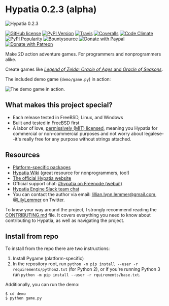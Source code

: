 # Hypatia 0.2.3 (alpha)

![Hypatia 0.2.3](http://hypatia-engine.github.io/assets/logotype-dark.png)

[![GitHub license](https://img.shields.io/github/license/hypatia-engine/hypatia.svg?style=flat-square)](https://raw.githubusercontent.com/hypatia-engine/hypatia/master/LICENSE) [![PyPI Version](https://img.shields.io/pypi/v/hypatia_engine.svg?style=flat-square)](https://pypi.python.org/pypi/hypatia_engine/) [![Travis](https://img.shields.io/travis/hypatia-engine/hypatia.svg?style=flat-square)](https://travis-ci.org/hypatia-engine/hypatia) [![Coveralls](https://img.shields.io/coveralls/lillian-lemmer/hypatia.svg?style=flat-square)](https://coveralls.io/r/lillian-lemmer/hypatia) [![Code Climate](https://img.shields.io/codeclimate/github/lillian-lemmer/hypatia.svg?style=flat-square)](https://codeclimate.com/github/lillian-lemmer/hypatia) [![PyPI Popularity](https://img.shields.io/pypi/dm/hypatia_engine.svg?style=flat-square)](https://pypi.python.org/pypi/hypatia_engine/) [![Bountysource](https://img.shields.io/bountysource/team/hypatia/activity.svg?style=flat-square)](https://www.bountysource.com/teams/hypatia) [![Donate with Paypal](https://img.shields.io/badge/paypal-donate-ff69b4.svg?style=flat-square)](https://www.paypal.com/cgi-bin/webscr?cmd=_s-xclick&hosted_button_id=YFHB5TMMXMNT6) [![Donate with Patreon](https://img.shields.io/badge/patreon-donate%20monthly-ff69b4.svg?style=flat-square)](https://www.patreon.com/lilylemmer)

Make 2D action adventure games. For programmers and nonprogrammers alike.

Create games like [_Legend of Zelda: Oracle of Ages_ and _Oracle of Seasons_](http://en.wikipedia.org/wiki/The_Legend_of_Zelda:_Oracle_of_Seasons_and_Oracle_of_Ages).

The included demo game (`demo/game.py`) in action:

![The demo game in action.](http://hypatia-engine.github.io/assets/demo.gif)

## What makes this project special?

  * Each release tested in FreeBSD, Linux, and Windows
  * Built and tested in FreeBSD first
  * A labor of love, [permissively (MIT) licensed](https://raw.githubusercontent.com/hypatia-engine/hypatia/master/LICENSE), meaning you Hypatia for commercial or non-commercial purposes and not worry about legalese--it's really free for any purpose without strings attached.

## Resources

  * [Platform-specific packages](http://hypatia-engine.github.io/get.html)
  * [Hypatia Wiki](http://hypatia-engine.github.io/wiki/) (great resource for nonprogrammers, too!)
  * [The official Hypatia website](http://hypatia-engine.github.io/)
  * Official support chat: [#hypatia on Freenode (webui!)](http://webchat.freenode.net/?channels=hypatia)
  * [Hypatia Engine Slack team chat](https://hypatia-engine.slack.com/)
  * You can contact the author via email: lillian.lynn.lemmer@gmail.com, [@LilyLemmer](https:/twitter.com/LilyLemmer) on Twitter.

To know your way around the project, I strongly recommend reading the [CONTRIBUTING.md](https://github.com/lillian-lemmer/hypatia/blob/master/CONTRIBUTING.md) file. It covers everything you need to know about contributing to Hypatia, as well as navigating the project.

## Install from repo

To install from the repo there are two instructions:

  1. Install Pygame (platform-specific)
  2. In the repository root, run `python -m pip install --user -r requirements/python2.txt` (for Python 2), or if you're running Python 3 run `python -m pip install --user -r rquirements/base.txt`.

Additionally, you can run the demo:

```shell
$ cd demo
$ python game.py
```
